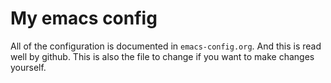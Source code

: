 # My emacs config

All of the configuration is documented in `emacs-config.org`. And this is read well
by github. This is also the file to change if you want to make changes yourself.